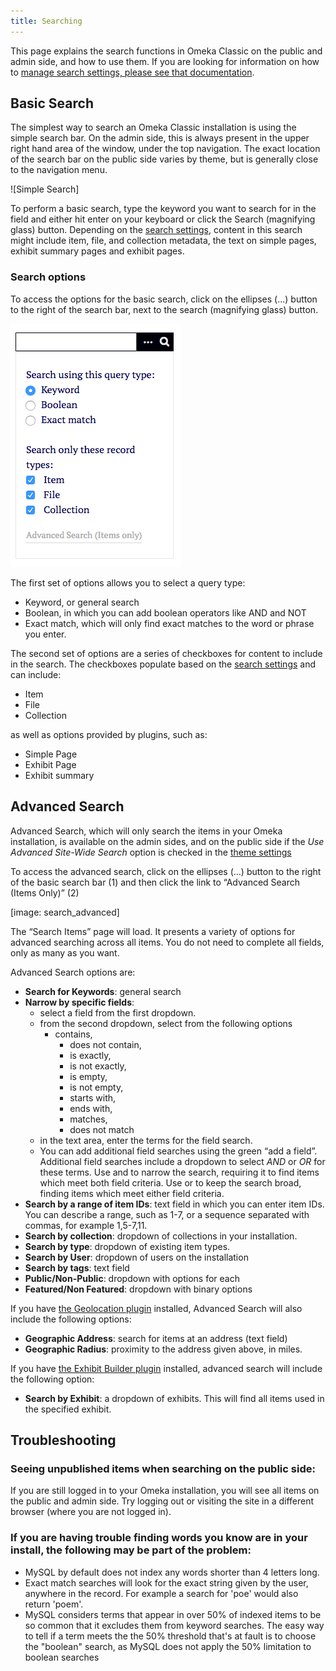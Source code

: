 ```yaml
---
title: Searching
---
```

This page explains the search functions in Omeka Classic on the public and admin side, and how to use them. If you are looking for information on how to [manage search settings, please see that documentation](/Managing_Search_Settings.md).

Basic Search
-------------
The simplest way to search an Omeka Classic installation is using the simple search bar. On the admin side, this is always present in the upper right hand area of the window, under the top navigation. The exact location of the search bar on the public side varies by theme, but is generally close to the navigation menu. 

![Simple Search]

To perform a basic search, type the keyword you want to search for in the field and either hit enter on your keyboard or click the Search (magnifying glass) button. Depending on the [search settings](/Managing_Search_Settings.md), content in this search might include item, file, and collection metadata, the text on simple pages, exhibit summary pages and exhibit pages. 

### Search options
To access the options for the basic search, click on the ellipses (...) button to the right of the search bar, next to the search (magnifying glass) button.

![Search options, as seen on the public side](/doc_files/searchExpanded.png)

The first set of options allows you to select a query type:

- Keyword, or general search
- Boolean, in which you can add boolean operators like AND and NOT
- Exact match, which will only find exact matches to the word or phrase you enter.

The second set of options are a series of checkboxes for content to include in the search. The checkboxes populate based on the [search settings](/Managing_Search_Settings.md) and can include:

- Item
- File
- Collection

as well as options provided by plugins, such as:

- Simple Page
- Exhibit Page
- Exhibit summary

Advanced Search
----------------
Advanced Search, which will only search the items in your Omeka installation, is available on the admin sides, and on the public side if the *Use Advanced Site-Wide Search* option is checked in the [theme settings](/Managing_Themes.md) 

To access the advanced search, click on the ellipses (…) button to the right of the basic search bar (1) and then click the link to “Advanced Search (Items Only)” (2)

[image: search_advanced]

The “Search Items” page will load. It presents a variety of options for advanced searching across all items. You do not need to complete all fields, only as many as you want.

Advanced Search options are:

- **Search for Keywords**: general search
- **Narrow by specific fields**:
    - select a field from the first dropdown. 
    - from the second dropdown, select from the following options
	    - contains, 
			- does not contain, 
			- is exactly, 
			- is not exactly, 
			- is empty, 
			- is not empty, 
			- starts with, 
			- ends with, 
			- matches, 
			- does not match
	- in the text area, enter the terms for the field search.
  - You can add additional field searches using the green “add a field”. Additional field searches include a dropdown to select *AND* or *OR* for these terms. Use and to narrow the search, requiring it to find items which meet both field criteria. Use or to keep the search broad, finding items which meet either field criteria.
- **Search by a range of item IDs**: text field in which you can enter item IDs. You can describe a range, such as 1-7, or a sequence separated with commas, for example 1,5-7,11.
- **Search by collection**: dropdown of collections in your installation.
- **Search by type**: dropdown of existing item types.
- **Search by User**: dropdown of users on the installation
- **Search by tags**: text field
- **Public/Non-Public**: dropdown with options for each
- **Featured/Non Featured**: dropdown with binary options

If you have [the Geolocation plugin](/Plugins/Geolocation.md) installed, Advanced Search will also include the following options:
- **Geographic Address**: search for items at an address (text field)
- **Geographic Radius**: proximity to the address given above, in miles. 

If you have [the Exhibit Builder plugin](/Plugins/ExhibitBuilder.md) installed, advanced search will include the following option:
- **Search by Exhibit**: a dropdown of exhibits. This will find all items used in the specified exhibit.

Troubleshooting
---------------------------------------------------
### Seeing unpublished items when searching on the public side:
If you are still logged in to your Omeka installation, you will see all items on the public and admin side. Try logging out or visiting the site in a different browser (where you are not logged in).

### If you are having trouble finding words you know are in your install, the following may be part of the problem:

-   MySQL by default does not index any words shorter than 4 letters long.
-   Exact match searches will look for the exact string given by the user, anywhere in the record. For example a search for 'poe' would also return 'poem'.
-   MySQL considers terms that appear in over 50% of indexed items to be so common that it excludes them from keyword searches. The easy way to tell if a term meets the the 50% threshold that's at fault is to choose the "boolean" search, as MySQL does not apply the 50% limitation to boolean searches